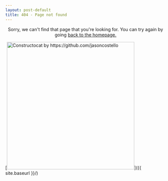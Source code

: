 ```yaml
---
layout: post-default
title: 404 - Page not found
---
```


<p style="text-align: center">Sorry, we can't find that page that you're looking for. You can try again by going <a href="https://gogul09.github.io" target="_blank">back to the homepage.</a></p>

[<img src="{{ site.baseurl }}/images/404.jpg" alt="Constructocat by https://github.com/jasoncostello" style="width: 400px;"/>]({{ site.baseurl }}/)
